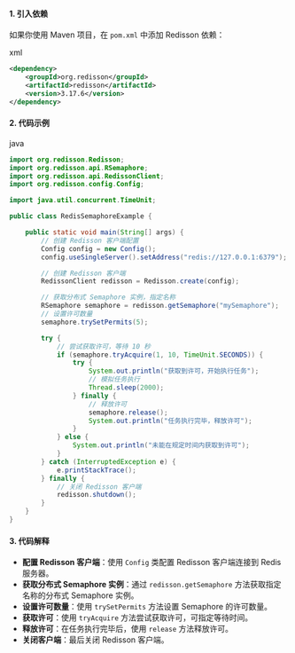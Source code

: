 #### 1. 引入依赖



如果你使用 Maven 项目，在 `pom.xml` 中添加 Redisson 依赖：



xml











```xml
<dependency>
    <groupId>org.redisson</groupId>
    <artifactId>redisson</artifactId>
    <version>3.17.6</version>
</dependency>
```

#### 2. 代码示例



java











```java
import org.redisson.Redisson;
import org.redisson.api.RSemaphore;
import org.redisson.api.RedissonClient;
import org.redisson.config.Config;

import java.util.concurrent.TimeUnit;

public class RedisSemaphoreExample {

    public static void main(String[] args) {
        // 创建 Redisson 客户端配置
        Config config = new Config();
        config.useSingleServer().setAddress("redis://127.0.0.1:6379");

        // 创建 Redisson 客户端
        RedissonClient redisson = Redisson.create(config);

        // 获取分布式 Semaphore 实例，指定名称
        RSemaphore semaphore = redisson.getSemaphore("mySemaphore");
        // 设置许可数量
        semaphore.trySetPermits(5);

        try {
            // 尝试获取许可，等待 10 秒
            if (semaphore.tryAcquire(1, 10, TimeUnit.SECONDS)) {
                try {
                    System.out.println("获取到许可，开始执行任务");
                    // 模拟任务执行
                    Thread.sleep(2000);
                } finally {
                    // 释放许可
                    semaphore.release();
                    System.out.println("任务执行完毕，释放许可");
                }
            } else {
                System.out.println("未能在规定时间内获取到许可");
            }
        } catch (InterruptedException e) {
            e.printStackTrace();
        } finally {
            // 关闭 Redisson 客户端
            redisson.shutdown();
        }
    }
}
```





#### 3. 代码解释



- **配置 Redisson 客户端**：使用 `Config` 类配置 Redisson 客户端连接到 Redis 服务器。
- **获取分布式 Semaphore 实例**：通过 `redisson.getSemaphore` 方法获取指定名称的分布式 Semaphore 实例。
- **设置许可数量**：使用 `trySetPermits` 方法设置 Semaphore 的许可数量。
- **获取许可**：使用 `tryAcquire` 方法尝试获取许可，可指定等待时间。
- **释放许可**：在任务执行完毕后，使用 `release` 方法释放许可。
- **关闭客户端**：最后关闭 Redisson 客户端。